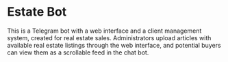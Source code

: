 # Estate Bot

This is a Telegram bot with a web interface and a client management system, created for real estate sales. Administrators upload articles with available real estate listings through the web interface, and potential buyers can view them as a scrollable feed in the chat bot.
